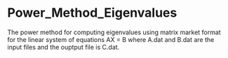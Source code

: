# Power_Method_Eigenvalues
The power method for computing eigenvalues using matrix market format 
for the linear system of equations AX = B where A.dat and B.dat are 
the input files and the ouptput file is C.dat.
